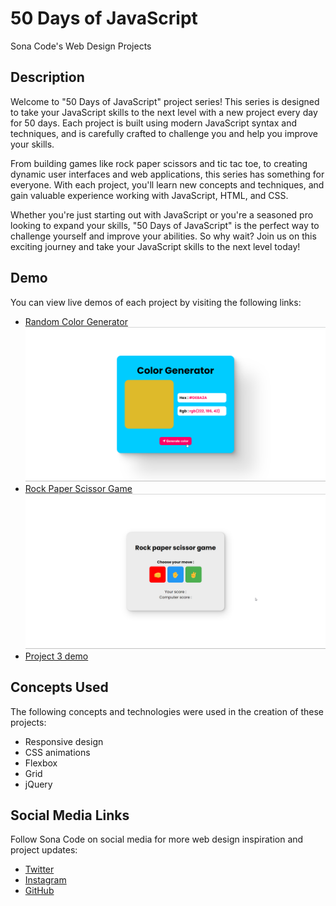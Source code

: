 # 50 Days of JavaScript 

Sona Code's Web Design Projects

## Description

Welcome to "50 Days of JavaScript" project series! This series is designed to take your JavaScript skills to the next level with a new project every day for 50 days. Each project is built using modern JavaScript syntax and techniques, and is carefully crafted to challenge you and help you improve your skills.

From building games like rock paper scissors and tic tac toe, to creating dynamic user interfaces and web applications, this series has something for everyone. With each project, you'll learn new concepts and techniques, and gain valuable experience working with JavaScript, HTML, and CSS.

Whether you're just starting out with JavaScript or you're a seasoned pro looking to expand your skills, "50 Days of JavaScript" is the perfect way to challenge yourself and improve your abilities. So why wait? Join us on this exciting journey and take your JavaScript skills to the next level today!

## Demo

You can view live demos of each project by visiting the following links:

- [Random Color Generator](https://sonacode.github.io/project1)
 ![](/day%2301-random-color-generator/project-demo/demo.png)
- [Rock Paper Scissor Game](https://sonacode.github.io/project2)
 ![](/day%2302-rock-papper-scissor-game//project-demo/demo.png)
- [Project 3 demo](https://sonacode.github.io/project3)



## Concepts Used

The following concepts and technologies were used in the creation of these projects:

- Responsive design
- CSS animations
- Flexbox
- Grid
- jQuery

## Social Media Links

Follow Sona Code on social media for more web design inspiration and project updates:

- [Twitter](https://twitter.com/sona_code)
- [Instagram](https://www.instagram.com/sona_code/)
- [GitHub](https://github.com/sonacode)

 
